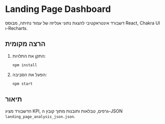 # Landing Page Dashboard

דשבורד אינטראקטיבי להצגת נתוני אנליזה של עמוד נחיתה, מבוסס React, Chakra UI ו-Recharts.

## הרצה מקומית

1. התקן את התלויות:
   ```bash
   npm install
   ```
2. הפעל את הסביבה:
   ```bash
   npm start
   ```

## תיאור
הדשבורד מציג KPI, גרפים, טבלאות ותובנות מתוך קובץ ה-JSON `landing_page_analysis_json.json`. 